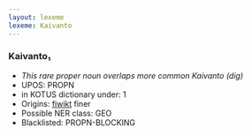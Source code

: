 ```yaml
---
layout: lexeme
lexeme: Kaivanto
---
```


###  Kaivanto₁

* _This rare proper noun overlaps more common *Kaivanto* (dig)_
* UPOS:  PROPN
* in KOTUS dictionary under:  1
* Origins: [fiwikt](https://fi.wiktionary.org/wiki/Kaivanto) finer 
* Possible NER class:  GEO
* Blacklisted:  PROPN-BLOCKING


